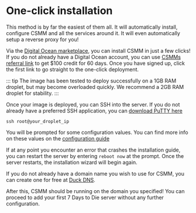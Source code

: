 # One-click installation

This method is by far the easiest of them all. It will automatically install, configure CSMM and all the services around it. It will even automatically setup a reverse proxy for you!

Via the [Digital Ocean marketplace](https://marketplace.digitalocean.com/apps/csmm?refcode=20e8f71f7ca0), you can install CSMM in just a few clicks! If you do not already have a Digital Ocean account, you can use [CSMMs referral link](https://m.do.co/c/20e8f71f7ca0) to get $100 credit for 60 days. Once you have signed up, click the first link to go straight to the one-click deployment.


::: tip
The image has been tested to deploy successfully on a 1GB RAM droplet, but may become overloaded quickly. We recommend a 2GB RAM droplet for stability.
:::


Once your image is deployed, you can SSH into the server. If you do not already have a preferred SSH application, you can [download PuTTY here](https://www.chiark.greenend.org.uk/~sgtatham/putty/latest.html)

`ssh root@your_droplet_ip`

You will be prompted for some configuration values. You can find more info on these values on the [configuration guide](/en/CSMM/self-host/configuration.html)

If at any point you encounter an error that crashes the installation guide, you can restart the server by entering `reboot now` at the prompt. Once the server restarts, the installation wizard will begin again.

If you do not already have a domain name you wish to use for CSMM, you can create one for free at [Duck DNS](https://www.duckdns.org/).

After this, CSMM should be running on the domain you specified! You can proceed to add your first 7 Days to Die server without any further configuration.
